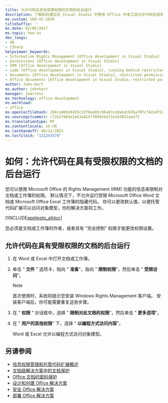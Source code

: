 ```yaml
---
title: 允许代码在具有受限权限的文档的后台运行
description: 了解如何通过在 Visual Studio 中使用 Office 开发工具允许代码在具有受限权限的文档的后台运行。
ms.custom: SEO-VS-2020
titleSuffix: ''
ms.date: 02/02/2017
ms.topic: how-to
dev_langs:
- VB
- CSharp
helpviewer_keywords:
- Information Rights Management [Office development in Visual Studio]
- permissions [Office development in Visual Studio]
- IRM [Office development in Visual Studio]
- code [Office development in Visual Studio], running behind restricted documents
- documents [Office development in Visual Studio], restricted permissions
- Office documents [Office development in Visual Studio, restricted permissions
author: John-Hart
ms.author: johnhart
manager: jmartens
ms.technology: office-development
ms.workload:
- office
ms.openlocfilehash: 268ca969e9455c33f0ea95c96a83cddabdc026a70fcf42a9f3a1733b6f1ea80a
ms.sourcegitcommit: c72b2f603e1eb3a4157f00926df2e263831ea472
ms.translationtype: MT
ms.contentlocale: zh-CN
ms.lasthandoff: 08/12/2021
ms.locfileid: "121243570"
---
```

# <a name="how-to-permit-code-to-run-behind-documents-with-restricted-permissions"></a>如何：允许代码在具有受限权限的文档的后台运行
  您可以使用 Microsoft Office 的 Rights Management (IRM) 功能的信息来限制对文档或工作簿的权限。 默认情况下，不允许运行受限 Microsoft Office Word 文档或 Microsoft Office Excel 工作簿的隐藏代码。 你可以更改默认值，以便托管代码扩展可以访问对象模型，你的解决方案将工作。

 [!INCLUDE[appliesto_alldoc](../vsto/includes/appliesto-alldoc-md.md)]

 您必须是文档或工作簿的作者，或者具有 "完全控制" 权限才能更改权限设置。

## <a name="to-permit-code-to-run-behind-documents-with-restricted-permissions"></a>允许代码在具有受限权限的文档的后台运行

1. 在 Word 或 Excel 中打开文档或工作簿。

2. 单击 " **文件** " 选项卡，指向 " **准备**"，指向 " **限制权限**"，然后单击 " **受限访问**"。

   > [!NOTE]
   > 首次使用时，系统将提示您安装 Windows Rights Management 客户端。 安装客户端后，你可能需要重复这些步骤。

3. 在 " **权限** " 对话框中，选择 " **限制对此文档的权限**"，然后单击 " **更多选项**"。

4. 在 " **用户的其他权限**" 下，选择 " **以编程方式访问内容**"。

   Word 或 Excel 允许以编程方式访问对象模型。

## <a name="see-also"></a>另请参阅
- [信息权限管理和托管代码扩展概述](../vsto/information-rights-management-and-managed-code-extensions-overview.md)
- [文档级解决方案中的文档保护](../vsto/document-protection-in-document-level-solutions.md)
- [Office 文档的密码保护](../vsto/password-protection-on-office-documents.md)
- [设计和创建 Office 解决方案](../vsto/designing-and-creating-office-solutions.md)
- [安全 Office 解决方案](../vsto/securing-office-solutions.md)
- [部署 Office 解决方案](../vsto/deploying-an-office-solution.md)
